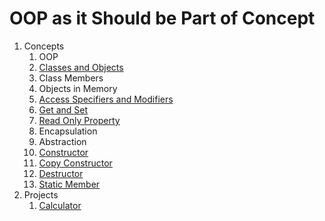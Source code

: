 # OOP as it Should be Part of Concept

1. Concepts
    1. OOP
    2. [Classes and Objects](src/_1_concepts/_1_2_classes_and_objects)
    3. Class Members
    4. Objects in Memory
    5. [Access Specifiers and Modifiers](src/_1_concepts/_1_5_access_specifiers_and_modifiers)
    6. [Get and Set](src/_1_concepts/_1_6_get_and_set)
    7. [Read Only Property](src/_1_concepts/_1_7_read_only_property)
    8. Encapsulation
    9. Abstraction
    10. [Constructor](src/_1_concepts/_1_8_constructor)
    11. [Copy Constructor](src/_1_concepts/_1_9_copy_constructor)
    12. [Destructor](src/_1_concepts/_1_10_destructor)
    13. [Static Member](src/_1_concepts/_1_11_static_member)
2. Projects
    1. [Calculator](src/_2_projects/_2_1_calculator)
